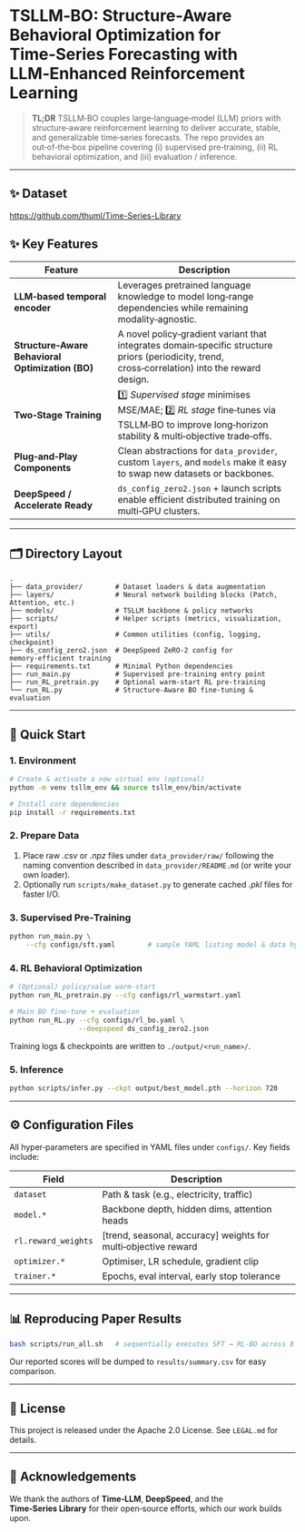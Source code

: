 # TSLLM‑BO: Structure‑Aware Behavioral Optimization for Time‑Series Forecasting with LLM‑Enhanced Reinforcement Learning

> **TL;DR** TSLLM‑BO couples large‑language‑model (LLM) priors with structure‑aware reinforcement learning to deliver accurate, stable, and generalizable time‑series forecasts. The repo provides an out‑of‑the‑box pipeline covering (i) supervised pre‑training, (ii) RL behavioral optimization, and (iii) evaluation / inference.

---
## ✨ Dataset
https://github.com/thuml/Time-Series-Library

## ✨ Key Features

| Feature                                          | Description                                                                                                                                      |
| ------------------------------------------------ | ------------------------------------------------------------------------------------------------------------------------------------------------ |
| **LLM‑based temporal encoder**                   | Leverages pretrained language knowledge to model long‑range dependencies while remaining modality‑agnostic.                                      |
| **Structure‑Aware Behavioral Optimization (BO)** | A novel policy‑gradient variant that integrates domain‑specific structure priors (periodicity, trend, cross‑correlation) into the reward design. |
| **Two‑Stage Training**                           | 1️⃣ *Supervised stage* minimises MSE/MAE; 2️⃣ *RL stage* fine‑tunes via TSLLM‑BO to improve long‑horizon stability & multi‑objective trade‑offs. |
| **Plug‑and‑Play Components**                     | Clean abstractions for `data_provider`, custom `layers`, and `models` make it easy to swap new datasets or backbones.                            |
| **DeepSpeed / Accelerate Ready**                 | `ds_config_zero2.json` + launch scripts enable efficient distributed training on multi‑GPU clusters.                                             |

---

## 🗂️ Directory Layout

```
.
├── data_provider/        # Dataset loaders & data augmentation
├── layers/               # Neural network building blocks (Patch, Attention, etc.)
├── models/               # TSLLM backbone & policy networks
├── scripts/              # Helper scripts (metrics, visualization, export)
├── utils/                # Common utilities (config, logging, checkpoint)
├── ds_config_zero2.json  # DeepSpeed ZeRO‑2 config for memory‑efficient training
├── requirements.txt      # Minimal Python dependencies
├── run_main.py           # Supervised pre‑training entry point
├── run_RL_pretrain.py    # Optional warm‑start RL pre‑training
└── run_RL.py             # Structure‑Aware BO fine‑tuning & evaluation
```

---

## 🚀 Quick Start

### 1. Environment

```bash
# Create & activate a new virtual env (optional)
python -m venv tsllm_env && source tsllm_env/bin/activate

# Install core dependencies
pip install -r requirements.txt
```

### 2. Prepare Data

1. Place raw *.csv* or *.npz* files under `data_provider/raw/` following the naming convention described in `data_provider/README.md` (or write your own loader).
2. Optionally run `scripts/make_dataset.py` to generate cached *.pkl* files for faster I/O.

### 3. Supervised Pre‑Training

```bash
python run_main.py \
    --cfg configs/sft.yaml        # sample YAML listing model & data hyper‑params
```

### 4. RL Behavioral Optimization

```bash
# (Optional) policy/value warm‑start
python run_RL_pretrain.py --cfg configs/rl_warmstart.yaml

# Main BO fine‑tune + evaluation
python run_RL.py --cfg configs/rl_bo.yaml \
                 --deepspeed ds_config_zero2.json
```

Training logs & checkpoints are written to `./output/<run_name>/`.

### 5. Inference

```bash
python scripts/infer.py --ckpt output/best_model.pth --horizon 720
```

---

## ⚙️ Configuration Files

All hyper‑parameters are specified in YAML files under `configs/`. Key fields include:

| Field               | Description                                                     |
| ------------------- | --------------------------------------------------------------- |
| `dataset`           | Path & task (e.g., electricity, traffic)                        |
| `model.*`           | Backbone depth, hidden dims, attention heads                    |
| `rl.reward_weights` | \[trend, seasonal, accuracy] weights for multi‑objective reward |
| `optimizer.*`       | Optimiser, LR schedule, gradient clip                           |
| `trainer.*`         | Epochs, eval interval, early stop tolerance                     |

---

## 📊 Reproducing Paper Results

```bash
bash scripts/run_all.sh   # sequentially executes SFT → RL‑BO across 8 public datasets
```

Our reported scores will be dumped to `results/summary.csv` for easy comparison.

---

## 📄 License

This project is released under the Apache 2.0 License. See `LEGAL.md` for details.

---

## 🙏 Acknowledgements

We thank the authors of **Time‑LLM**, **DeepSpeed**, and the **Time‑Series Library** for their open‑source efforts, which our work builds upon.
